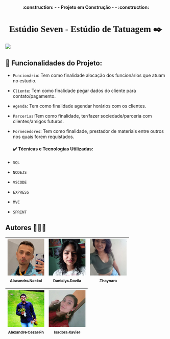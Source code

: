 <h4 align="center"> 
    :construction: - - Projeto em Construção - -  :construction:
</h4>
<h1 align="center" style='font-family: Righteous'> Estúdio Seven - Estúdio de Tatuagem ✒️</h1>
<img src="./src/view/img/bannerStudioSeven.png">

## :hammer: Funcionalidades do Projeto:

- `Funcionário`: Tem como finalidade alocação dos funcionários que atuam no estudio.
- `Cliente`: Tem como finalidade pegar dados do cliente para contato/pagamento.
-  `Agenda`: Tem como finalidade agendar horários com os clientes.
- `Parcerias`:Tem como finalidade, ter/fazer sociedade/parceria com clientes/amigos futuros.
- `Fornecedores`: Tem como finalidade, prestador de materiais entre outros nos quais forem requistados.
  
  <h4>✔️ Técnicas e Tecnologias Utilizadas:</h4>
- `SQL`
- `NODEJS`
- `VSCODE`
- `EXPRESS`
- `MVC`
- `SPRINT`
## Autores 👨🏻‍💻 ##

| [<img src="./src/view/img/perfil_aleneckel.jpg" width=115><br><sub> Alexandre Neckel</sub>](https://github.com/XandiNeckel) |  [<img src=".//src/view/img/perfil_dani.jpg" width=115><br><sub>Danielys Davila</sub>](https://github.com/Danielysdavils) |  [<img src="./src/view/img/perfil_thay.jpg" width=115><br><sub>Thaynara</sub>](https://github.com/Thaynara108310) |
| :---: | :---: | :---:

| [<img src=".//src/view/img/perfil_alecezar.png" width=115><br><sub>Alexandre Cezar Fh</sub>](https://github.com/alexandre.cezar) |  [<img src=".//src/view/img/perfil_isa.jpg" width=115><br><sub>Isadora Xavier</sub>](https://github.com/IsadoraXavierR) | 
| :---: | :---: 
